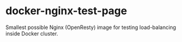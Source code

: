 # docker-nginx-test-page
Smallest possible Nginx (OpenResty) image for testing load-balancing inside Docker cluster. 
